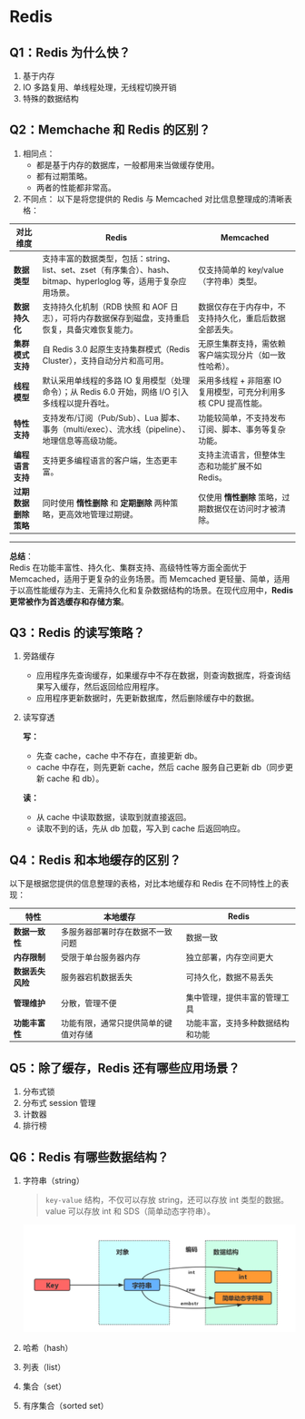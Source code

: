 # Redis

## Q1：Redis 为什么快？

1. 基于内存
2. IO 多路复用、单线程处理，无线程切换开销
3. 特殊的数据结构

## Q2：Memchache 和 Redis 的区别？

1. 相同点：
   - 都是基于内存的数据库，一般都用来当做缓存使用。
   - 都有过期策略。
   - 两者的性能都非常高。
2. 不同点：
   以下是将您提供的 Redis 与 Memcached 对比信息整理成的清晰表格：

| **对比维度**         | **Redis**                                                                                                         | **Memcached**                                                  |
| -------------------- | ----------------------------------------------------------------------------------------------------------------- | -------------------------------------------------------------- |
| **数据类型**         | 支持丰富的数据类型，包括：string、list、set、zset（有序集合）、hash、bitmap、hyperloglog 等，适用于复杂应用场景。 | 仅支持简单的 key/value（字符串）类型。                         |
| **数据持久化**       | 支持持久化机制（RDB 快照 和 AOF 日志），可将内存数据保存到磁盘，支持重启恢复，具备灾难恢复能力。                  | 数据仅存在于内存中，不支持持久化，重启后数据全部丢失。         |
| **集群模式支持**     | 自 Redis 3.0 起原生支持集群模式（Redis Cluster），支持自动分片和高可用。                                          | 无原生集群支持，需依赖客户端实现分片（如一致性哈希）。         |
| **线程模型**         | 默认采用单线程的多路 IO 复用模型（处理命令）；从 Redis 6.0 开始，网络 I/O 引入多线程以提升吞吐。                  | 采用多线程 + 非阻塞 IO 复用模型，可充分利用多核 CPU 提高性能。 |
| **特性支持**         | 支持发布/订阅（Pub/Sub）、Lua 脚本、事务（multi/exec）、流水线（pipeline）、地理信息等高级功能。                  | 功能较简单，不支持发布订阅、脚本、事务等复杂功能。             |
| **编程语言支持**     | 支持更多编程语言的客户端，生态更丰富。                                                                            | 支持主流语言，但整体生态和功能扩展不如 Redis。                 |
| **过期数据删除策略** | 同时使用 **惰性删除** 和 **定期删除** 两种策略，更高效地管理过期键。                                              | 仅使用 **惰性删除** 策略，过期数据仅在访问时才被清除。         |

---

**总结**：  
Redis 在功能丰富性、持久化、集群支持、高级特性等方面全面优于 Memcached，适用于更复杂的业务场景。而 Memcached 更轻量、简单，适用于以高性能缓存为主、无需持久化和复杂数据结构的场景。在现代应用中，**Redis 更常被作为首选缓存和存储方案**。

## Q3：Redis 的读写策略？

1. 旁路缓存

   - 应用程序先查询缓存，如果缓存中不存在数据，则查询数据库，将查询结果写入缓存，然后返回给应用程序。
   - 应用程序更新数据时，先更新数据库，然后删除缓存中的数据。

2. 读写穿透

   **写：**

   - 先查 cache，cache 中不存在，直接更新 db。
   - cache 中存在，则先更新 cache，然后 cache 服务自己更新 db（同步更新 cache 和 db）。

   **读：**

   - 从 cache 中读取数据，读取到就直接返回。
   - 读取不到的话，先从 db 加载，写入到 cache 后返回响应。

## Q4：Redis 和本地缓存的区别？

以下是根据您提供的信息整理的表格，对比本地缓存和 Redis 在不同特性上的表现：

| **特性**         | **本地缓存**                         | **Redis**                        |
| ---------------- | ------------------------------------ | -------------------------------- |
| **数据一致性**   | 多服务器部署时存在数据不一致问题     | 数据一致                         |
| **内存限制**     | 受限于单台服务器内存                 | 独立部署，内存空间更大           |
| **数据丢失风险** | 服务器宕机数据丢失                   | 可持久化，数据不易丢失           |
| **管理维护**     | 分散，管理不便                       | 集中管理，提供丰富的管理工具     |
| **功能丰富性**   | 功能有限，通常只提供简单的键值对存储 | 功能丰富，支持多种数据结构和功能 |

## Q5：除了缓存，Redis 还有哪些应用场景？

1. 分布式锁
2. 分布式 session 管理
3. 计数器
4. 排行榜

## Q6：Redis 有哪些数据结构？

1. 字符串（string）

   > `key-value` 结构，不仅可以存放 string，还可以存放 int 类型的数据。value 可以存放 int 和 SDS（简单动态字符串）。

    <img src = '../images/string结构-编码方式.webp' width = '500px'>

2. 哈希（hash）
3. 列表（list）
4. 集合（set）
5. 有序集合（sorted set）
